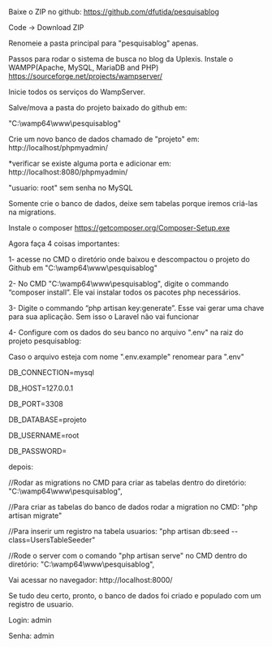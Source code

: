 Baixe o ZIP no github: https://github.com/dfutida/pesquisablog

Code -> Download ZIP

Renomeie a pasta principal para "pesquisablog" apenas.

Passos para rodar o sistema de busca no blog da Uplexis.
Instale o WAMPP(Apache, MySQL, MariaDB and PHP)
https://sourceforge.net/projects/wampserver/

Inicie todos os serviços do WampServer.

Salve/mova a pasta do projeto baixado do github em: 

"C:\wamp64\www\pesquisablog"

Crie um novo banco de dados chamado de "projeto" em:
http://localhost/phpmyadmin/

*verificar se existe alguma porta e adicionar em:
http://localhost:8080/phpmyadmin/ 

"usuario: root" sem senha no MySQL

Somente crie o banco de dados, deixe sem tabelas porque iremos criá-las na migrations.

Instale o composer
https://getcomposer.org/Composer-Setup.exe

Agora faça 4 coisas importantes:

1- acesse no CMD o diretório onde baixou e descompactou o projeto do Github em "C:\wamp64\www\pesquisablog"

2- No CMD "C:\wamp64\www\pesquisablog", digite o commando “composer install”. Ele vai instalar todos os pacotes php necessários.

3- Digite o commando “php artisan key:generate”. Esse vai gerar uma chave para sua aplicação. Sem isso o Laravel não vai funcionar

4- Configure com os dados do seu banco no arquivo ".env" na raiz do projeto pesquisablog:

Caso o arquivo esteja com nome ".env.example" renomear para ".env"

DB_CONNECTION=mysql

DB_HOST=127.0.0.1

DB_PORT=3308

DB_DATABASE=projeto

DB_USERNAME=root

DB_PASSWORD=


depois:

//Rodar as migrations no CMD para criar as tabelas dentro do diretório: 
"C:\wamp64\www\pesquisablog",

//Para criar as tabelas do banco de dados rodar a migration no CMD: 
"php artisan migrate"

//Para inserir um registro na tabela usuarios: 
"php artisan db:seed --class=UsersTableSeeder"

//Rode o server com o comando "php artisan serve" no CMD dentro do diretório: "C:\wamp64\www\pesquisablog",

Vai acessar no navegador: 
http://localhost:8000/

Se tudo deu certo, pronto, o banco de dados foi criado e populado com um registro de usuario.

Login: admin

Senha: admin